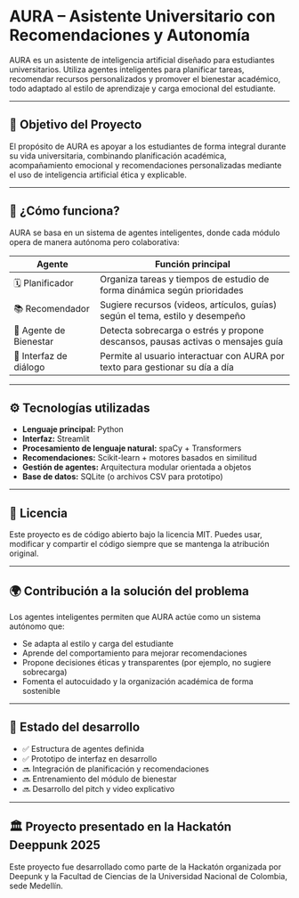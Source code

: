 # AURA – Asistente Universitario con Recomendaciones y Autonomía

AURA es un asistente de inteligencia artificial diseñado para estudiantes universitarios. Utiliza agentes inteligentes para planificar tareas, recomendar recursos personalizados y promover el bienestar académico, todo adaptado al estilo de aprendizaje y carga emocional del estudiante.

---

## 🎯 Objetivo del Proyecto

El propósito de AURA es apoyar a los estudiantes de forma integral durante su vida universitaria, combinando planificación académica, acompañamiento emocional y recomendaciones personalizadas mediante el uso de inteligencia artificial ética y explicable.

---

## 🧠 ¿Cómo funciona?

AURA se basa en un sistema de agentes inteligentes, donde cada módulo opera de manera autónoma pero colaborativa:

| Agente               | Función principal                                                                 |
|----------------------|-----------------------------------------------------------------------------------|
| 🗓️ Planificador       | Organiza tareas y tiempos de estudio de forma dinámica según prioridades          |
| 📚 Recomendador       | Sugiere recursos (videos, artículos, guías) según el tema, estilo y desempeño     |
| 🧘 Agente de Bienestar | Detecta sobrecarga o estrés y propone descansos, pausas activas o mensajes guía  |
| 💬 Interfaz de diálogo | Permite al usuario interactuar con AURA por texto para gestionar su día a día    |

---

## ⚙️ Tecnologías utilizadas

- **Lenguaje principal:** Python
- **Interfaz:** Streamlit
- **Procesamiento de lenguaje natural:** spaCy + Transformers
- **Recomendaciones:** Scikit-learn + motores basados en similitud
- **Gestión de agentes:** Arquitectura modular orientada a objetos
- **Base de datos:** SQLite (o archivos CSV para prototipo)

---

## 🔐 Licencia

Este proyecto es de código abierto bajo la licencia MIT. Puedes usar, modificar y compartir el código siempre que se mantenga la atribución original.

---

## 🌍 Contribución a la solución del problema

Los agentes inteligentes permiten que AURA actúe como un sistema autónomo que:

- Se adapta al estilo y carga del estudiante
- Aprende del comportamiento para mejorar recomendaciones
- Propone decisiones éticas y transparentes (por ejemplo, no sugiere sobrecarga)
- Fomenta el autocuidado y la organización académica de forma sostenible

---

## 🧪 Estado del desarrollo

- ✅ Estructura de agentes definida
- ✅ Prototipo de interfaz en desarrollo
- 🔜 Integración de planificación y recomendaciones
- 🔜 Entrenamiento del módulo de bienestar
- 🔜 Desarrollo del pitch y video explicativo

---

## 🏛️ Proyecto presentado en la Hackatón Deeppunk 2025

Este proyecto fue desarrollado como parte de la Hackatón organizada por Deepunk y la Facultad de Ciencias de la Universidad Nacional de Colombia, sede Medellín.
